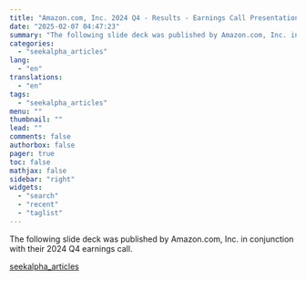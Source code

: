 ```yaml
---
title: "Amazon.com, Inc. 2024 Q4 - Results - Earnings Call Presentation"
date: "2025-02-07 04:47:23"
summary: "The following slide deck was published by Amazon.com, Inc. in conjunction with their 2024 Q4 earnings call."
categories:
  - "seekalpha_articles"
lang:
  - "en"
translations:
  - "en"
tags:
  - "seekalpha_articles"
menu: ""
thumbnail: ""
lead: ""
comments: false
authorbox: false
pager: true
toc: false
mathjax: false
sidebar: "right"
widgets:
  - "search"
  - "recent"
  - "taglist"
---
```


The following slide deck was published by Amazon.com, Inc. in conjunction with their 2024 Q4 earnings call.

[seekalpha_articles](https://seekingalpha.com/article/4755886-amazon-com-inc-2024-q4-results-earnings-call-presentation)
